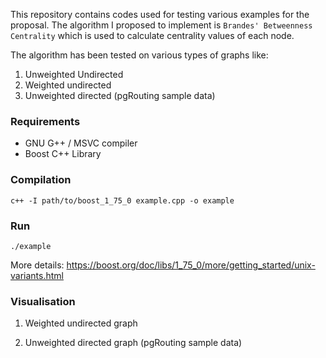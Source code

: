 This repository contains codes used for testing various examples for the proposal. The algorithm I proposed to implement is `Brandes' Betweenness Centrality` which is used to calculate centrality values of each node.

The algorithm has been tested on various types of graphs like:
1. Unweighted Undirected
2. Weighted undirected
3. Unweighted directed (pgRouting sample data)

### Requirements
 - GNU G++ / MSVC compiler
 - Boost C++ Library

### Compilation
```
c++ -I path/to/boost_1_75_0 example.cpp -o example 
```

### Run
```
./example
```

More details: https://boost.org/doc/libs/1_75_0/more/getting_started/unix-variants.html

### Visualisation
1. Weighted undirected graph

2. Unweighted directed graph (pgRouting sample data)